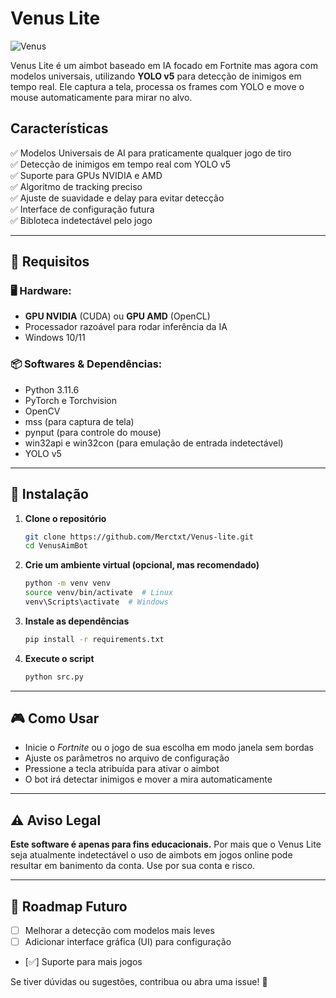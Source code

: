 # Venus Lite

![Venus](https://i.imgur.com/X3M2USt.gif)

Venus Lite é um aimbot baseado em IA focado em Fortnite mas agora com modelos universais, utilizando **YOLO v5** para detecção de inimigos em tempo real. Ele captura a tela, processa os frames com YOLO e move o mouse automaticamente para mirar no alvo.

## Características
✅ Modelos Universais de AI para praticamente qualquer jogo de tiro<br>
✅ Detecção de inimigos em tempo real com YOLO v5  
✅ Suporte para GPUs NVIDIA e AMD  
✅ Algoritmo de tracking preciso  
✅ Ajuste de suavidade e delay para evitar detecção  
✅ Interface de configuração futura<br>
✅ Bibloteca indetectável pelo jogo

---

## 🔧 Requisitos

### 🖥️ Hardware:
- **GPU NVIDIA** (CUDA) ou **GPU AMD** (OpenCL)  
- Processador razoável para rodar inferência da IA  
- Windows 10/11  

### 📦 Softwares & Dependências:
- Python 3.11.6  
- PyTorch e Torchvision  
- OpenCV  
- mss (para captura de tela)  
- pynput (para controle do mouse)  
- win32api e win32con (para emulação de entrada indetectável)  
- YOLO v5

---

## 🚀 Instalação

1. **Clone o repositório**
   ```sh
   git clone https://github.com/Merctxt/Venus-lite.git
   cd VenusAimBot
   ```

2. **Crie um ambiente virtual (opcional, mas recomendado)**
   ```sh
   python -m venv venv
   source venv/bin/activate  # Linux
   venv\Scripts\activate  # Windows
   ```

3. **Instale as dependências**
   ```sh
   pip install -r requirements.txt
   ```

4. **Execute o script**
   ```sh
   python src.py
   ```

---

## 🎮 Como Usar
- Inicie o *Fortnite* ou o jogo de sua escolha em modo janela sem bordas
- Ajuste os parâmetros no arquivo de configuração
- Pressione a tecla atribuída para ativar o aimbot
- O bot irá detectar inimigos e mover a mira automaticamente

---

## ⚠️ Aviso Legal
**Este software é apenas para fins educacionais.** Por mais que o Venus Lite seja atualmente indetectável o uso de aimbots em jogos online pode resultar em banimento da conta. Use por sua conta e risco.

---

## 📌 Roadmap Futuro
- [ ] Melhorar a detecção com modelos mais leves
- [ ] Adicionar interface gráfica (UI) para configuração
- [✅] Suporte para mais jogos

Se tiver dúvidas ou sugestões, contribua ou abra uma issue! 🚀

